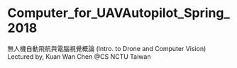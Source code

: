 # Computer_for_UAVAutopilot_Spring_2018
無人機自動飛航與電腦視覺概論 (Intro. to Drone and Computer Vision) Lectured by, Kuan Wan Chen @CS NCTU Taiwan
